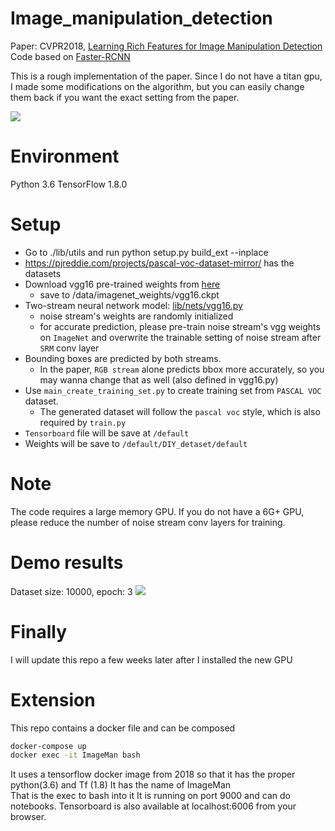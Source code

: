 # Image_manipulation_detection
Paper: CVPR2018, [Learning Rich Features for Image Manipulation Detection](https://arxiv.org/pdf/1805.04953.pdf)  
Code based on [Faster-RCNN](https://github.com/dBeker/Faster-RCNN-TensorFlow-Python3.5)  

This is a rough implementation of the paper. Since I do not have a titan gpu, I made some modifications on the algorithm, but you can easily change them back if you want the exact setting from the paper.

![](_image/11.png)
# Environment
Python 3.6
TensorFlow 1.8.0

# Setup
- Go to ./lib/utils and run python setup.py build_ext --inplace
- https://pjreddie.com/projects/pascal-voc-dataset-mirror/ has the datasets
- Download vgg16 pre-trained weights from [here](http://download.tensorflow.org/models/vgg_16_2016_08_28.tar.gz)
    - save to /data/imagenet_weights/vgg16.ckpt
- Two-stream neural network model: [lib/nets/vgg16.py](lib/nets/vgg16.py)
    - noise stream's weights are randomly initialized
    - for accurate prediction, please pre-train noise stream's vgg weights on `ImageNet` and overwrite the trainable setting of noise stream after `SRM` conv layer
- Bounding boxes are predicted by both streams.
    - In the paper, `RGB stream` alone predicts bbox more accurately, so you may wanna change that as well (also defined in vgg16.py)
- Use `main_create_training_set.py` to create training set from `PASCAL VOC` dataset.
    - The generated dataset will follow the `pascal voc` style, which is also required by `train.py`
- `Tensorboard` file will be save at `/default`
- Weights will be save to `/default/DIY_detaset/default`

# Note
The code requires a large memory GPU. If you do not have a 6G+ GPU, please reduce the number of noise stream conv layers for training.

# Demo results
Dataset size: 10000, epoch: 3
![](_image/results.png)

# Finally
I will update this repo a few weeks later after I installed the new GPU

# Extension
This repo contains a docker file and can be composed
```bash
docker-compose up
docker exec -it ImageMan bash
```

It uses a tensorflow docker image from 2018 so that it has the proper python(3.6) and Tf (1.8)
It has the name of ImageMan  
That is the exec to bash into it
It is running on port 9000 and can do notebooks.
Tensorboard is also available at localhost:6006 from your browser. 
